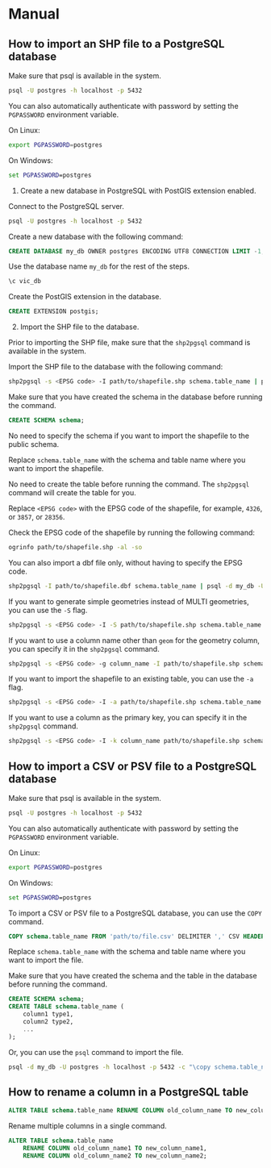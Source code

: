 # Manual

## How to import an SHP file to a PostgreSQL database

Make sure that psql is available in the system.

```bash
psql -U postgres -h localhost -p 5432
```

You can also automatically authenticate with password by setting the `PGPASSWORD` environment variable.


On Linux:
```bash
export PGPASSWORD=postgres
```

On Windows:
```bat
set PGPASSWORD=postgres
```

1. Create a new database in PostgreSQL with PostGIS extension enabled.

Connect to the PostgreSQL server.

```bash
psql -U postgres -h localhost -p 5432
```

Create a new database with the following command:

```sql
CREATE DATABASE my_db OWNER postgres ENCODING UTF8 CONNECTION LIMIT -1;
```

Use the database name `my_db` for the rest of the steps.
```sql
\c vic_db
```

Create the PostGIS extension in the database.

```sql
CREATE EXTENSION postgis;
```

2. Import the SHP file to the database.

Prior to importing the SHP file, make sure that the `shp2pgsql` command is available in the system.

Import the SHP file to the database with the following command:

```bash
shp2pgsql -s <EPSG code> -I path/to/shapefile.shp schema.table_name | psql -d my_db -U postgres -h localhost -p 5432
```

Make sure that you have created the schema in the database before running the command.
```sql
CREATE SCHEMA schema;
```

No need to specify the schema if you want to import the shapefile to the public schema.

Replace `schema.table_name` with the schema and table name where you want to import the shapefile.

No need to create the table before running the command. The `shp2pgsql` command will create the table for you.

Replace `<EPSG code>` with the EPSG code of the shapefile, for example, `4326`, or `3857`, or `28356`.

Check the EPSG code of the shapefile by running the following command:

```bash
ogrinfo path/to/shapefile.shp -al -so
```

You can also import a dbf file only, without having to specify the EPSG code.

```bash
shp2pgsql -I path/to/shapefile.dbf schema.table_name | psql -d my_db -U postgres -h localhost -p 5432
```

If you want to generate simple geometries instead of MULTI geometries, you can use the `-S` flag.

```bash
shp2pgsql -s <EPSG code> -I -S path/to/shapefile.shp schema.table_name | psql -d my_db -U postgres -h localhost -p 5432
```


If you want to use a column name other than `geom` for the geometry column, you can specify it in the `shp2pgsql` command.

```bash
shp2pgsql -s <EPSG code> -g column_name -I path/to/shapefile.shp schema.table_name | psql -d my_db -U postgres -h localhost -p 5432
```

If you want to import the shapefile to an existing table, you can use the `-a` flag.

```bash
shp2pgsql -s <EPSG code> -I -a path/to/shapefile.shp schema.table_name | psql -d my_db -U postgres -h localhost -p 5432
```

If you want to use a column as the primary key, you can specify it in the `shp2pgsql` command.

```bash
shp2pgsql -s <EPSG code> -I -k column_name path/to/shapefile.shp schema.table_name | psql -d my_db -U postgres -h localhost -p 5432
```

## How to import a CSV or PSV file to a PostgreSQL database

Make sure that psql is available in the system.

```bash
psql -U postgres -h localhost -p 5432
```

You can also automatically authenticate with password by setting the `PGPASSWORD` environment variable.

On Linux:
```bash
export PGPASSWORD=postgres
```

On Windows:
```bat
set PGPASSWORD=postgres
```

To import a CSV or PSV file to a PostgreSQL database, you can use the `COPY` command.

```sql
COPY schema.table_name FROM 'path/to/file.csv' DELIMITER ',' CSV HEADER;
```

Replace `schema.table_name` with the schema and table name where you want to import the file.

Make sure that you have created the schema and the table in the database before running the command.

```sql
CREATE SCHEMA schema;
CREATE TABLE schema.table_name (
    column1 type1,
    column2 type2,
    ...
);
```

Or, you can use the `psql` command to import the file.

```bash
psql -d my_db -U postgres -h localhost -p 5432 -c "\copy schema.table_name FROM 'path/to/file.csv' DELIMITER ',' CSV HEADER;"
```


## How to rename a column in a PostgreSQL table

```sql
ALTER TABLE schema.table_name RENAME COLUMN old_column_name TO new_column_name;
```

Rename multiple columns in a single command.

```sql
ALTER TABLE schema.table_name 
    RENAME COLUMN old_column_name1 TO new_column_name1,
    RENAME COLUMN old_column_name2 TO new_column_name2;
```